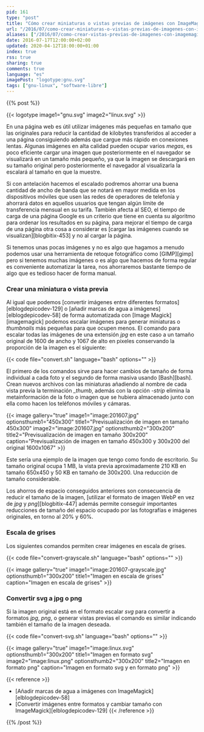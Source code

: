```yaml
---
pid: 161
type: "post"
title: "Cómo crear miniaturas o vistas previas de imágenes con ImageMagick"
url: "/2016/07/como-crear-miniaturas-o-vistas-previas-de-imagenes-con-imagemagick/"
aliases: ["/2016/07/como-crear-vistas-previas-de-imagenes-con-imagemagick/"]
date: 2016-07-17T12:00:00+02:00
updated: 2020-04-12T18:00:00+01:00
index: true
rss: true
sharing: true
comments: true
language: "es"
imagePost: "logotype:gnu.svg"
tags: ["gnu-linux", "software-libre"]
---
```


{{% post %}}

{{< logotype image1="gnu.svg" image2="linux.svg" >}}

En una página web es útil utilizar imágenes más pequeñas en tamaño que las originales para reducir la cantidad de kilobytes transferidos al acceder a una página consiguiendo además que cargue más rápido en conexiones lentas. Algunas imágenes en alta calidad pueden ocupar varios _megas_, es poco eficiente cargar una imagen que posteriormente en el navegador se visualizará en un tamaño más pequeño, ya que la imagen se descargará en su tamaño original pero posteriormente el navegador al visualizarla la escalará al tamaño en que la muestre.

Si con antelación hacemos el escalado podremos ahorrar una buena cantidad de ancho de banda que se notará en mayor medida en los dispositivos móviles que usen las redes de operadores de telefonía y ahorrará datos en aquellos usuarios que tengan algún límite de transferencia mensual en su tarifa. También afecta al SEO, el tiempo de carga de una página Google es un criterio que tiene en cuenta su algoritmo para ordenar los resultados en su página, para mejorar el tiempo de carga de una página otra cosa a considerar es [cargar las imágenes cuando se visualizan][blogbitix-453] y no al cargar la página.

Si tenemos unas pocas imágenes y no es algo que hagamos a menudo podemos usar una herramienta de retoque fotográfico como [GIMP][gimp] pero si tenemos muchas imágenes o es algo que hacemos de forma regular es conveniente automatizar la tarea, nos ahorraremos bastante tiempo de algo que es tedioso hacer de forma manual.

### Crear una miniatura o vista previa

Al igual que podemos [convertir imágenes entre diferentes formatos][elblogdepicodev-129] o [añadir marcas de agua a imágenes][elblogdepicodev-58] de forma automatizada con [Image Magick][imagemagick] podemos escalar imágenes para generar miniaturas o _thumbnails_ más pequeñas para que ocupen menos. El comando para escalar todas las imágenes de una extensión _jpg_ en este caso a un tamaño original de 1600 de ancho y 1067 de alto en pixeles conservando la proporción de la imagen es el siguiente:

{{< code file="convert.sh" language="bash" options="" >}}

El primero de los comandos sirve para hacer cambios de tamaño de forma individual a cada foto y el segundo de forma masiva usando [Bash][bash]. Crean nuevos archivos con las miniaturas añadiendo al nombre de cada vista previa la terminación _\_thumb_, además con la opción _-strip_ elimina la metainformación de la foto o imagen que se hubiera almacenado junto con ella como hacen los teléfonos móviles y cámaras.

{{< image
    gallery="true"
    image1="image:201607.jpg" optionsthumb1="450x300" title1="Previsualización de imagen en tamaño 450x300"
    image2="image:201607.jpg" optionsthumb2="300x200" title2="Previsualización de imagen en tamaño 300x200"
    caption="Previsualización de imagen en tamaño 450x300 y 300x200 del original 1600x1067" >}}

Este sería una ejemplo de la imagen que tengo como fondo de escritorio. Su tamaño original ocupa 1 MB, la vista previa aproximadamente 210 KB en tamaño 650x450 y 50 KB en tamaño de 300x200. Una reducción de tamaño considerable.

Los ahorros de espacio conseguidos anteriores son consecuencia de reducir el tamaño de la imagen, [utilizar el formato de imagen WebP en vez de _jpg_ y _png_][blogbitix-447] además permite conseguir importantes reducciones de tamaño del espacio ocupado por las fotografías e imágenes originales, en torno al 20% y 60%.

### Escala de grises

Los siguientes comandos permiten crear imágenes en escala de grises.

{{< code file="convert-grayscale.sh" language="bash" options="" >}}

{{< image
    gallery="true"
    image1="image:201607-grayscale.jpg" optionsthumb1="300x200" title1="Imagen en escala de grises"
    caption="Imagen en escala de grises" >}}

### Convertir svg a jpg o png

Si la imagen original está en el formato escalar _svg_ para convertir a formatos _jpg_, _png_, o generar vistas previas el comando es similar indicando también el tamaño de la imagen deseada.

{{< code file="convert-svg.sh" language="bash" options="" >}}

{{< image
    gallery="true"
    image1="image:linux.svg" optionsthumb1="300x200" title1="Imagen en formato svg"
    image2="image:linux.png" optionsthumb2="300x200" title2="Imagen en formato png"
    caption="Imagen en formato svg y en formato png" >}}

{{< reference >}}
* [Añadir marcas de agua a imágenes con ImageMagick][elblogdepicodev-58]
* [Convertir imágenes entre formatos y cambiar tamaño con ImageMagick][elblogdepicodev-129]
{{< /reference >}}

{{% /post %}}
